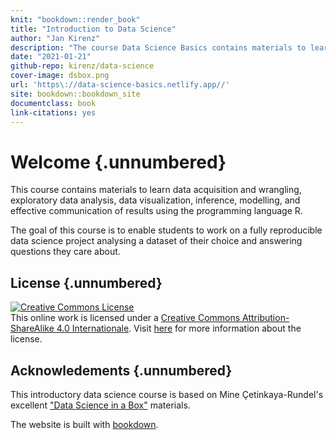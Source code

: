 ```yaml
---
knit: "bookdown::render_book"
title: "Introduction to Data Science"
author: "Jan Kirenz"
description: "The course Data Science Basics contains materials to learn data acquisition and wrangling, exploratory data analysis, data visualization, inference, modelling, and effective communication of results using the programming language R."
date: "2021-01-21"
github-repo: kirenz/data-science
cover-image: dsbox.png
url: 'https\://data-science-basics.netlify.app//'
site: bookdown::bookdown_site
documentclass: book
link-citations: yes
---
```


# Welcome {.unnumbered}

This course contains materials to learn data acquisition and wrangling, exploratory data analysis, data visualization, inference, modelling, and effective communication of results using the programming language R.

The goal of this course is to enable students to work on a fully reproducible data science project analysing a dataset of their choice and answering questions they care about.

## License {.unnumbered}

<a rel="license" href="https://creativecommons.org/licenses/by-sa/4.0/"><img src="https://licensebuttons.net/l/by-sa/4.0/88x31.png" alt="Creative Commons License" style="border-width:0"/></a><br />This online work is licensed under a <a rel="license" href="https://creativecommons.org/licenses/by-sa/4.0/">Creative Commons Attribution-ShareAlike 4.0 Internationale</a>.
Visit [here](https://github.com/rstudio-education/datascience-box/blob/master/LICENSE.md) for more information about the license.

## Acknowledements {.unnumbered}

This introductory data science course is based on Mine Çetinkaya-Rundel's excellent ["Data Science in a Box"](https://datasciencebox.org) materials.

The website is built with [bookdown](https://bookdown.org/).
